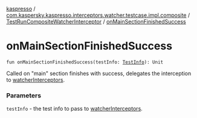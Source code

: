 [kaspresso](../../index.md) / [com.kaspersky.kaspresso.interceptors.watcher.testcase.impl.composite](../index.md) / [TestRunCompositeWatcherInterceptor](index.md) / [onMainSectionFinishedSuccess](./on-main-section-finished-success.md)

# onMainSectionFinishedSuccess

`fun onMainSectionFinishedSuccess(testInfo: `[`TestInfo`](../../com.kaspersky.kaspresso.testcases.models.info/-test-info/index.md)`): Unit`

Called on "main" section finishes with success, delegates the interception to [watcherInterceptors](#).

### Parameters

`testInfo` - the test info to pass to [watcherInterceptors](#).